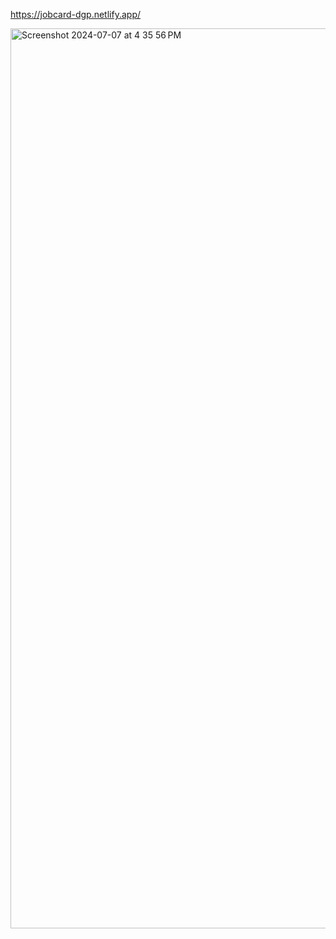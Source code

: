 https://jobcard-dgp.netlify.app/

<img width="1440" alt="Screenshot 2024-07-07 at 4 35 56 PM" src="https://github.com/DeepPatel2142/Job_Card/assets/77803421/b2f0a1c3-1645-4523-b3d4-c69bdc6c4295">
